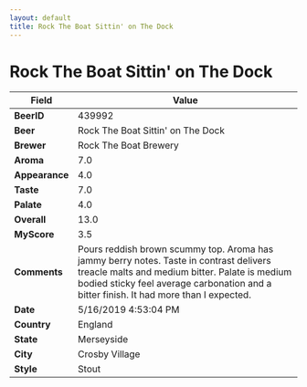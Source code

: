 ```yaml
---
layout: default
title: Rock The Boat Sittin' on The Dock
---
```


# Rock The Boat Sittin' on The Dock

| Field         | Value     |
|---------------|-----------|
| **BeerID** | 439992 |
| **Beer** | Rock The Boat Sittin' on The Dock |
| **Brewer** | Rock The Boat Brewery |
| **Aroma** | 7.0 |
| **Appearance** | 4.0 |
| **Taste** | 7.0 |
| **Palate** | 4.0 |
| **Overall** | 13.0 |
| **MyScore** | 3.5 |
| **Comments** | Pours reddish brown  scummy top. Aroma has jammy berry notes. Taste in contrast delivers treacle malts and medium bitter. Palate is medium bodied sticky feel average carbonation and a bitter finish. It had more than I expected. |
| **Date** | 5/16/2019 4:53:04 PM |
| **Country** | England |
| **State** | Merseyside |
| **City** | Crosby Village |
| **Style** | Stout |
